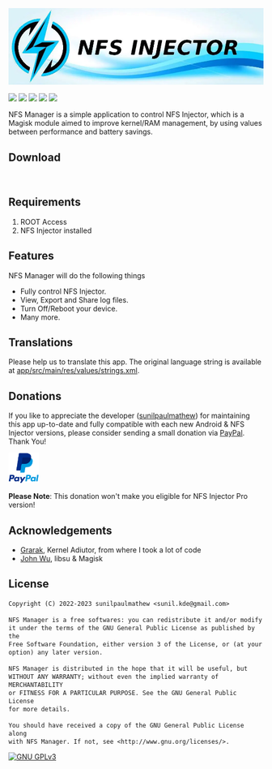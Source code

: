 ![NFS Manager](app/src/main/res/drawable/ic_nfs.webp)

[![](https://img.shields.io/badge/NFS%20Manager-v2.6-green)](https://github.com/sunilpaulmathew/NFSManager/releases/download/v2.6/com.nfs.nfsmanager-v2.6-release.apk)
![](https://img.shields.io/github/downloads/sunilpaulmathew/NFSManager/total)
![](https://img.shields.io/github/downloads/sunilpaulmathew/NFSManager/v2.6/total)
![](https://img.shields.io/github/contributors/sunilpaulmathew/NFSManager)
![](https://img.shields.io/github/license/sunilpaulmathew/NFSManager)

NFS Manager is a simple application to control NFS Injector, which is a Magisk module aimed to improve kernel/RAM management, by using values between performance and battery savings.

## Download
[<img src="https://i.ibb.co/q0mdc4Z/get-it-on-github.png"
alt=""
height="80">](https://github.com/sunilpaulmathew/NFSManager/releases/download/v2.6/com.nfs.nfsmanager-v2.6-release.apk)

## Requirements
1. ROOT Access
2. NFS Injector installed

## Features
NFS Manager will do the following things
* Fully control NFS Injector.
* View, Export and Share log files.
* Turn Off/Reboot your device.
* Many more.

## Translations
Please help us to translate this app. The original language string is available at [app/src/main/res/values/strings.xml](app/src/main/res/values/strings.xml).

## Donations
If you like to appreciate the developer ([sunilpaulmathew](https://github.com/sunilpaulmathew)) for maintaining this app up-to-date and fully compatible with each new Android & NFS Injector versions, please consider sending a small donation via [PayPal](https://www.paypal.me/menacherry). Thank You!

<p><a href="https://www.paypal.me/menacherry" target="_blank"><img src="https://github.com/SmartPack/SmartPack.github.io/blob/master/assets/pic005.png?raw=true" alt="" height="60" /></a></p>

<b>Please Note</b>: This donation won't make you eligible for NFS Injector Pro version!

## Acknowledgements
* [Grarak](https://github.com/Grarak/), Kernel Adiutor, from where I took a lot of code
* [John Wu](https://github.com/topjohnwu), libsu & Magisk

## License

    Copyright (C) 2022-2023 sunilpaulmathew <sunil.kde@gmail.com>

    NFS Manager is a free softwares: you can redistribute it and/or modify
    it under the terms of the GNU General Public License as published by the
    Free Software Foundation, either version 3 of the License, or (at your
    option) any later version.

    NFS Manager is distributed in the hope that it will be useful, but
    WITHOUT ANY WARRANTY; without even the implied warranty of MERCHANTABILITY
    or FITNESS FOR A PARTICULAR PURPOSE. See the GNU General Public License
    for more details.

    You should have received a copy of the GNU General Public License along
    with NFS Manager. If not, see <http://www.gnu.org/licenses/>.

[![GNU GPLv3](https://www.gnu.org/graphics/gplv3-127x51.png)](https://www.gnu.org/licenses/gpl-3.0.en.html)
